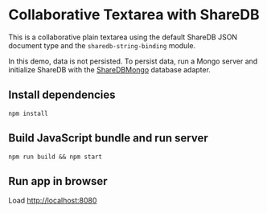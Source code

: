 # Collaborative Textarea with ShareDB

This is a collaborative plain textarea using the default ShareDB JSON document
type and the `sharedb-string-binding` module.

In this demo, data is not persisted. To persist data, run a Mongo
server and initialize ShareDB with the
[ShareDBMongo](https://github.com/teamwork/sharedb-mongo) database adapter.

## Install dependencies
```
npm install
```

## Build JavaScript bundle and run server
```
npm run build && npm start
```

## Run app in browser
Load [http://localhost:8080](http://localhost:8080)
